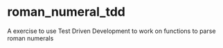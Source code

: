 # roman_numeral_tdd
 A exercise to use Test Driven Development to work on functions to parse roman numerals
